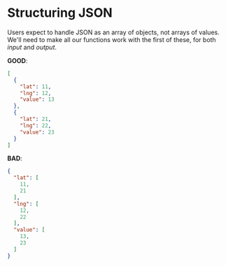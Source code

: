 # Structuring JSON

Users expect to handle JSON as an array of objects, not arrays of values. We'll need to make all our functions work with the first of these, for both _input_ and _output_. 

**GOOD**:

```json
[
  {
    "lat": 11,
    "lng": 12,
    "value": 13
  },
  {
    "lat": 21,
    "lng": 22,
    "value": 23
  }
]
```

**BAD**:

```json
{
  "lat": [
    11,
    21
  ],
  "lng": [
    12,
    22
  ],
  "value": [
    13,
    23
  ]
}
```


